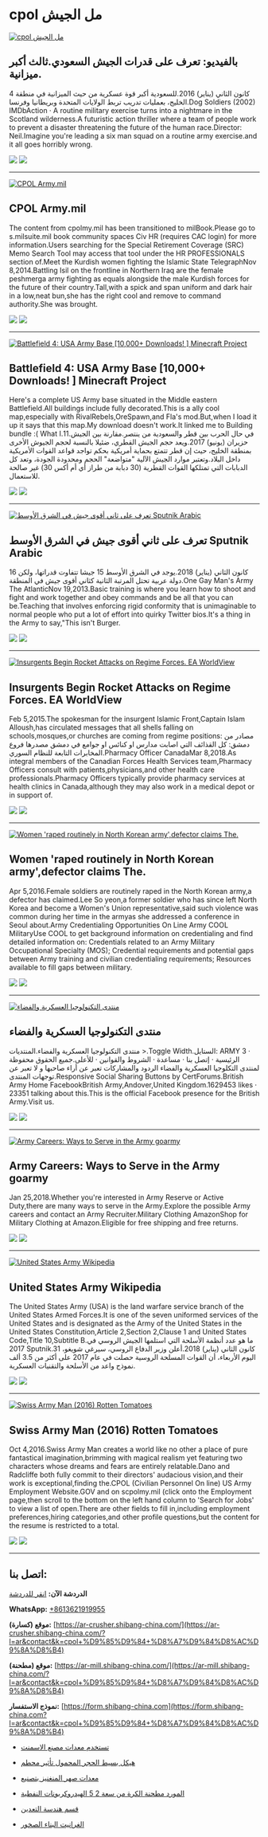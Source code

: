 # cpol مل الجيش

<a href="https://swt.shibang-china.com/?l=ar&img&k=cpol+%D9%85%D9%84+%D8%A7%D9%84%D8%AC%D9%8A%D8%B4" target="_blank">![cpol مل الجيش](http://static.shibang-china.com/all-800x300/452.jpg)</a>

## بالفيديو: تعرف على قدرات الجيش السعودي.ثالث أكبر ميزانية.
4 كانون الثاني (يناير) 2016.للسعودية أكبر قوة عسكرية من حيث الميزانية في منطقة الخليج، بعمليات تدريب تربط الولايات المتحدة وبريطانيا وفرنسا.Dog Soldiers (2002) IMDbAction &middot; A routine military exercise turns into a nightmare in the Scotland wilderness.A futuristic action thriller where a team of people work to prevent a disaster threatening the future of the human race.Director: Neil.Imagine you&#39;re leading a six man squad on a routine army exercise.and it all goes horribly wrong.


<a href="https://whatsapp.shibangsoft.com/WhatsApp.php" target="_blank" title="WhatsApp">![](http://static.shibang-china.com/icon/whatsapp.png)</a> <a href="https://swt.shibang-china.com/?l=ar&icon&k=cpol+%D9%85%D9%84+%D8%A7%D9%84%D8%AC%D9%8A%D8%B4" target="_blank">![](http://static.shibang-china.com/icon/chat-ar.png)</a>

---

<a href="https://swt.shibang-china.com/?l=ar&img&k=cpol+%D9%85%D9%84+%D8%A7%D9%84%D8%AC%D9%8A%D8%B4" target="_blank">![CPOL Army.mil](http://static.shibang-china.com/all-800x300/901.jpg)</a>

## CPOL Army.mil
The content from cpolmy.mil has been transitioned to milBook.Please go to s.milsuite.mil book community spaces Civ HR (requires CAC login) for more information.Users searching for the Special Retirement Coverage (SRC) Memo Search Tool may access that tool under the HR PROFESSIONALS section of.Meet the Kurdish women fighting the Islamic State TelegraphNov 8,2014.Battling Isil on the frontline in Northern Iraq are the female peshmerga army fighting as equals alongside the male Kurdish forces for the future of their country.Tall,with a spick and span uniform and dark hair in a low,neat bun,she has the right cool and remove to command authority.She was brought.


<a href="https://whatsapp.shibangsoft.com/WhatsApp.php" target="_blank" title="WhatsApp">![](http://static.shibang-china.com/icon/whatsapp.png)</a> <a href="https://swt.shibang-china.com/?l=ar&icon&k=cpol+%D9%85%D9%84+%D8%A7%D9%84%D8%AC%D9%8A%D8%B4" target="_blank">![](http://static.shibang-china.com/icon/chat-ar.png)</a>

---

<a href="https://swt.shibang-china.com/?l=ar&img&k=cpol+%D9%85%D9%84+%D8%A7%D9%84%D8%AC%D9%8A%D8%B4" target="_blank">![Battlefield 4: USA Army Base [10,000+ Downloads! ] Minecraft Project](http://static.shibang-china.com/all-800x300/1019.jpg)</a>

## Battlefield 4: USA Army Base [10,000+ Downloads! ] Minecraft Project
Here&#39;s a complete US Army base situated in the Middle eastern Battlefield.All buildings include fully decorated.This is a ally cool map,especially with RivalRebels,OreSpawn,and Fla&#39;s mod.But,when I load it up it says that this map.My download doesn&#39;t work.It linked me to Building bundle :( What I.في حال الحرب بين قطر والسعودية من ينتصر.مقارنة بين الجيش.11 حزيران (يونيو) 2017.ويعد حجم الجيش القطري، ضئيلا بالنسبة لحجم الجيوش الأخرى بمنطقة الخليج، حيث إن قطر تتمتع بحماية أمريكية بحكم تواجد قواعد القوات الأمريكية داخل البلاد.وتعتبر موارد الجيش الآلية &quot;متواضعة&quot; الحجم ومحدودة الجودة، وتعد كل الدبابات التي تمتلكها القوات القطرية (30 دبابة من طراز أي أم أكس 30) غير صالحة للاستعمال.


<a href="https://whatsapp.shibangsoft.com/WhatsApp.php" target="_blank" title="WhatsApp">![](http://static.shibang-china.com/icon/whatsapp.png)</a> <a href="https://swt.shibang-china.com/?l=ar&icon&k=cpol+%D9%85%D9%84+%D8%A7%D9%84%D8%AC%D9%8A%D8%B4" target="_blank">![](http://static.shibang-china.com/icon/chat-ar.png)</a>

---

<a href="https://swt.shibang-china.com/?l=ar&img&k=cpol+%D9%85%D9%84+%D8%A7%D9%84%D8%AC%D9%8A%D8%B4" target="_blank">![تعرف على ثاني أقوى جيش في الشرق الأوسط Sputnik Arabic](http://static.shibang-china.com/all-800x300/810.jpg)</a>

## تعرف على ثاني أقوى جيش في الشرق الأوسط Sputnik Arabic
16 كانون الثاني (يناير) 2018.يوجد في الشرق الأوسط 15 جيشا تتفاوت قدراتها، ولكن دولة عربية تحتل المرتبة الثانية كثاني أقوى جيش في المنطقة.One Gay Man&#39;s Army The AtlanticNov 19,2013.Basic training is where you learn how to shoot and fight and work together and obey commands and be all that you can be.Teaching that involves enforcing rigid conformity that is unimaginable to normal people who put a lot of effort into quirky Twitter bios.It&#39;s a thing in the Army to say,&quot;This isn&#39;t Burger.


<a href="https://whatsapp.shibangsoft.com/WhatsApp.php" target="_blank" title="WhatsApp">![](http://static.shibang-china.com/icon/whatsapp.png)</a> <a href="https://swt.shibang-china.com/?l=ar&icon&k=cpol+%D9%85%D9%84+%D8%A7%D9%84%D8%AC%D9%8A%D8%B4" target="_blank">![](http://static.shibang-china.com/icon/chat-ar.png)</a>

---

<a href="https://swt.shibang-china.com/?l=ar&img&k=cpol+%D9%85%D9%84+%D8%A7%D9%84%D8%AC%D9%8A%D8%B4" target="_blank">![Insurgents Begin Rocket Attacks on Regime Forces. EA WorldView](http://static.shibang-china.com/all-800x300/1401.jpg)</a>

## Insurgents Begin Rocket Attacks on Regime Forces. EA WorldView
Feb 5,2015.The spokesman for the insurgent Islamic Front,Captain Islam Alloush,has circulated messages that all shells falling on schools,mosques,or churches are coming from regime positions: مصادر من دمشق: كل القذائف التي اصابت مدارس او كنائس او جوامع في دمشق مصدرها فروع المخابرات التابعة للنظام السوري.Pharmacy Officer CanadaMar 8,2018.As integral members of the Canadian Forces Health Services team,Pharmacy Officers consult with patients,physicians,and other health care professionals.Pharmacy Officers typically provide pharmacy services at health clinics in Canada,although they may also work in a medical depot or in support of.


<a href="https://whatsapp.shibangsoft.com/WhatsApp.php" target="_blank" title="WhatsApp">![](http://static.shibang-china.com/icon/whatsapp.png)</a> <a href="https://swt.shibang-china.com/?l=ar&icon&k=cpol+%D9%85%D9%84+%D8%A7%D9%84%D8%AC%D9%8A%D8%B4" target="_blank">![](http://static.shibang-china.com/icon/chat-ar.png)</a>

---

<a href="https://swt.shibang-china.com/?l=ar&img&k=cpol+%D9%85%D9%84+%D8%A7%D9%84%D8%AC%D9%8A%D8%B4" target="_blank">![Women &#39;raped routinely in North Korean army&#39;,defector claims The.](http://static.shibang-china.com/all-800x300/1315.jpg)</a>

## Women &#39;raped routinely in North Korean army&#39;,defector claims The.
Apr 5,2016.Female soldiers are routinely raped in the North Korean army,a defector has claimed.Lee So yeon,a former soldier who has since left North Korea and become a Women&#39;s Union representative,said such violence was common during her time in the armyas she addressed a conference in Seoul about.Army Credentialing Opportunities On Line Army COOL MilitaryUse COOL to get background information on credentialing and find detailed information on: Credentials related to an Army Military Occupational Specialty (MOS); Credential requirements and potential gaps between Army training and civilian credentialing requirements; Resources available to fill gaps between military.


<a href="https://whatsapp.shibangsoft.com/WhatsApp.php" target="_blank" title="WhatsApp">![](http://static.shibang-china.com/icon/whatsapp.png)</a> <a href="https://swt.shibang-china.com/?l=ar&icon&k=cpol+%D9%85%D9%84+%D8%A7%D9%84%D8%AC%D9%8A%D8%B4" target="_blank">![](http://static.shibang-china.com/icon/chat-ar.png)</a>

---

<a href="https://swt.shibang-china.com/?l=ar&img&k=cpol+%D9%85%D9%84+%D8%A7%D9%84%D8%AC%D9%8A%D8%B4" target="_blank">![منتدى التكنولوجيا العسكرية والفضاء](http://static.shibang-china.com/all-800x300/1099.jpg)</a>

## منتدى التكنولوجيا العسكرية والفضاء
منتدى التكنولوجيا العسكرية والفضاء.المنتديات &gt;.Toggle Width.الستايل: ARMY 3 &middot; الرئيسية &middot; إتصل بنا &middot; مساعدة &middot; الشروط والقوانين &middot; للأعلى.جميع الحقوق محفوظة لمنتدى التكلوجيا العسكرية والفضاء الردود والمشاركات تعبر عن أراء صاحبها و لا تعبر عن توجهات المنتدى.Responsive Social Sharing Buttons by CertForums.British Army Home FacebookBritish Army,Andover,United Kingdom.1629453 likes · 23351 talking about this.This is the official Facebook presence for the British Army.Visit us.


<a href="https://whatsapp.shibangsoft.com/WhatsApp.php" target="_blank" title="WhatsApp">![](http://static.shibang-china.com/icon/whatsapp.png)</a> <a href="https://swt.shibang-china.com/?l=ar&icon&k=cpol+%D9%85%D9%84+%D8%A7%D9%84%D8%AC%D9%8A%D8%B4" target="_blank">![](http://static.shibang-china.com/icon/chat-ar.png)</a>

---

<a href="https://swt.shibang-china.com/?l=ar&img&k=cpol+%D9%85%D9%84+%D8%A7%D9%84%D8%AC%D9%8A%D8%B4" target="_blank">![Army Careers: Ways to Serve in the Army goarmy](http://static.shibang-china.com/all-800x300/1444.jpg)</a>

## Army Careers: Ways to Serve in the Army goarmy
Jan 25,2018.Whether you&#39;re interested in Army Reserve or Active Duty,there are many ways to serve in the Army.Explore the possible Army careers and contact an Army Recruiter.Military Clothing AmazonShop for Military Clothing at Amazon.Eligible for free shipping and free returns.


<a href="https://whatsapp.shibangsoft.com/WhatsApp.php" target="_blank" title="WhatsApp">![](http://static.shibang-china.com/icon/whatsapp.png)</a> <a href="https://swt.shibang-china.com/?l=ar&icon&k=cpol+%D9%85%D9%84+%D8%A7%D9%84%D8%AC%D9%8A%D8%B4" target="_blank">![](http://static.shibang-china.com/icon/chat-ar.png)</a>

---

<a href="https://swt.shibang-china.com/?l=ar&img&k=cpol+%D9%85%D9%84+%D8%A7%D9%84%D8%AC%D9%8A%D8%B4" target="_blank">![United States Army Wikipedia](http://static.shibang-china.com/all-800x300/743.jpg)</a>

## United States Army Wikipedia
The United States Army (USA) is the land warfare service branch of the United States Armed Forces.It is one of the seven uniformed services of the United States and is designated as the Army of the United States in the United States Constitution,Article 2,Section 2,Clause 1 and United States Code,Title 10,Subtitle B.ما هو عدد أنظمة الأسلحة التي استلمها الجيش الروسي في 2017 Sputnik.31 كانون الثاني (يناير) 2018.أعلن وزير الدفاع الروسي، سيرغي شويغو، اليوم الأربعاء، أن القوات المسلحة الروسية حصلت في عام 2017 على أكثر من 3.5 ألف نموذج واعد من الأسلحة والتقنيات العسكرية.


<a href="https://whatsapp.shibangsoft.com/WhatsApp.php" target="_blank" title="WhatsApp">![](http://static.shibang-china.com/icon/whatsapp.png)</a> <a href="https://swt.shibang-china.com/?l=ar&icon&k=cpol+%D9%85%D9%84+%D8%A7%D9%84%D8%AC%D9%8A%D8%B4" target="_blank">![](http://static.shibang-china.com/icon/chat-ar.png)</a>

---

<a href="https://swt.shibang-china.com/?l=ar&img&k=cpol+%D9%85%D9%84+%D8%A7%D9%84%D8%AC%D9%8A%D8%B4" target="_blank">![Swiss Army Man (2016) Rotten Tomatoes](http://static.shibang-china.com/all-800x300/1030.jpg)</a>

## Swiss Army Man (2016) Rotten Tomatoes
Oct 4,2016.Swiss Army Man creates a world like no other a place of pure fantastical imagination,brimming with magical realism yet featuring two characters whose dreams and fears are entirely relatable.Dano and Radcliffe both fully commit to their directors&#39; audacious vision,and their work is exceptional,finding the.CPOL (Civilian Personnel On line) US Army Employment Website.GOV and on scpolmy.mil (click onto the Employment page,then scroll to the bottom on the left hand column to &#39;Search for Jobs&#39; to view a list of open.There are other fields to fill in,including employment preferences,hiring categories,and other profile questions,but the content for the resume is restricted to a total.


<a href="https://whatsapp.shibangsoft.com/WhatsApp.php" target="_blank" title="WhatsApp">![](http://static.shibang-china.com/icon/whatsapp.png)</a> <a href="https://swt.shibang-china.com/?l=ar&icon&k=cpol+%D9%85%D9%84+%D8%A7%D9%84%D8%AC%D9%8A%D8%B4" target="_blank">![](http://static.shibang-china.com/icon/chat-ar.png)</a>

---
## اتصل بنا:

**الدردشة الآن:** [انقر للدردشة](https://swt.shibang-china.com?l=ar&contact&k=cpol+%D9%85%D9%84+%D8%A7%D9%84%D8%AC%D9%8A%D8%B4)

**WhatsApp:**  [+8613621919955](https://whatsapp.shibangsoft.com/WhatsApp.php)

**موقع (كسارة):** [https://ar-crusher.shibang-china.com/](https://ar-crusher.shibang-china.com/?l=ar&contact&k=cpol+%D9%85%D9%84+%D8%A7%D9%84%D8%AC%D9%8A%D8%B4)

**موقع (مطحنة):** [https://ar-mill.shibang-china.com/](https://ar-mill.shibang-china.com/?l=ar&contact&k=cpol+%D9%85%D9%84+%D8%A7%D9%84%D8%AC%D9%8A%D8%B4)

**نموذج الاستفسار:** [https://form.shibang-china.com](https://form.shibang-china.com?l=ar&contact&k=cpol+%D9%85%D9%84+%D8%A7%D9%84%D8%AC%D9%8A%D8%B4)

* [تستخدم معدات مصنع الاسمنت](../29/%D8%AA%D8%B3%D8%AA%D8%AE%D8%AF%D9%85%20%D9%85%D8%B9%D8%AF%D8%A7%D8%AA%20%D9%85%D8%B5%D9%86%D8%B9%20%D8%A7%D9%84%D8%A7%D8%B3%D9%85%D9%86%D8%AA.md)

* [هيكل بسيط الحجر المحمول تأثير محطم](../30/%D9%87%D9%8A%D9%83%D9%84%20%D8%A8%D8%B3%D9%8A%D8%B7%20%D8%A7%D9%84%D8%AD%D8%AC%D8%B1%20%D8%A7%D9%84%D9%85%D8%AD%D9%85%D9%88%D9%84%20%D8%AA%D8%A3%D8%AB%D9%8A%D8%B1%20%D9%85%D8%AD%D8%B7%D9%85.md)

* [معدات صهر المنغنيز بتصنيع](../28/%D9%85%D8%B9%D8%AF%D8%A7%D8%AA%20%D8%B5%D9%87%D8%B1%20%D8%A7%D9%84%D9%85%D9%86%D8%BA%D9%86%D9%8A%D8%B2%20%D8%A8%D8%AA%D8%B5%D9%86%D9%8A%D8%B9.md)

* [المورد مطحنة الكرة من سعة 2 5 الهيدروكربونات النفطية](../30/%D8%A7%D9%84%D9%85%D9%88%D8%B1%D8%AF%20%D9%85%D8%B7%D8%AD%D9%86%D8%A9%20%D8%A7%D9%84%D9%83%D8%B1%D8%A9%20%D9%85%D9%86%20%D8%B3%D8%B9%D8%A9%202%205%20%D8%A7%D9%84%D9%87%D9%8A%D8%AF%D8%B1%D9%88%D9%83%D8%B1%D8%A8%D9%88%D9%86%D8%A7%D8%AA%20%D8%A7%D9%84%D9%86%D9%81%D8%B7%D9%8A%D8%A9.md)

* [قسم هندسة التعدين](../28/%D9%82%D8%B3%D9%85%20%D9%87%D9%86%D8%AF%D8%B3%D8%A9%20%D8%A7%D9%84%D8%AA%D8%B9%D8%AF%D9%8A%D9%86.md)

* [الغرانيت البناء الصخور](../27/%D8%A7%D9%84%D8%BA%D8%B1%D8%A7%D9%86%D9%8A%D8%AA%20%D8%A7%D9%84%D8%A8%D9%86%D8%A7%D8%A1%20%D8%A7%D9%84%D8%B5%D8%AE%D9%88%D8%B1.md)